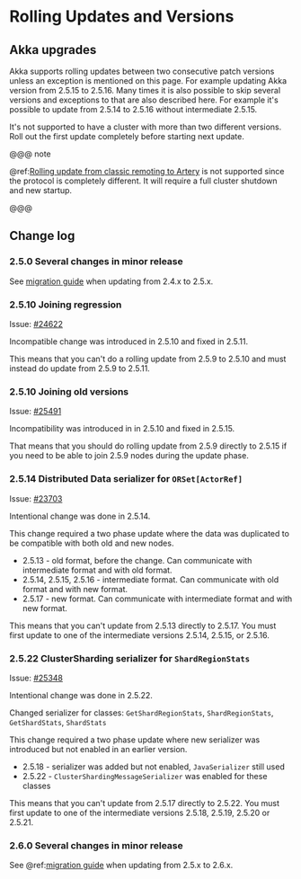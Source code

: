 # Rolling Updates and Versions

## Akka upgrades
Akka supports rolling updates between two consecutive patch versions unless an exception is
mentioned on this page. For example updating Akka version from 2.5.15 to 2.5.16. Many times
it is also possible to skip several versions and exceptions to that are also described here.
For example it's possible to update from 2.5.14 to 2.5.16 without intermediate 2.5.15.

It's not supported to have a cluster with more than two different versions. Roll out the first
update completely before starting next update.

@@@ note

@ref:[Rolling update from classic remoting to Artery](../additional/rolling-updates.md#migrating-from-classic-remoting-to-artery) is not supported since the protocol
is completely different. It will require a full cluster shutdown and new startup.

@@@

## Change log

### 2.5.0 Several changes in minor release

See [migration guide](https://doc.akka.io/docs/akka/2.5/project/migration-guide-2.4.x-2.5.x.html#rolling-update) when updating from 2.4.x to 2.5.x.

### 2.5.10 Joining regression

Issue: [#24622](https://github.com/akka/akka/issues/24622)

Incompatible change was introduced in 2.5.10 and fixed in 2.5.11.

This means that you can't do a rolling update from 2.5.9 to 2.5.10 and must instead do update from 2.5.9 to 2.5.11.

### 2.5.10 Joining old versions

Issue: [#25491](https://github.com/akka/akka/issues/25491)

Incompatibility was introduced in in 2.5.10 and fixed in 2.5.15.

That means that you should do rolling update from 2.5.9 directly to 2.5.15 if you need to be able to
join 2.5.9 nodes during the update phase.

### 2.5.14 Distributed Data serializer for `ORSet[ActorRef]`

Issue: [#23703](https://github.com/akka/akka/issues/23703)

Intentional change was done in 2.5.14.

This change required a two phase update where the data was duplicated to be compatible with both old and new nodes.

* 2.5.13 - old format, before the change. Can communicate with intermediate format and with old format.
* 2.5.14, 2.5.15, 2.5.16 - intermediate format. Can communicate with old format and with new format.
* 2.5.17 - new format. Can communicate with intermediate format and with new format.

This means that you can't update from 2.5.13 directly to 2.5.17. You must first update to one of the intermediate
versions 2.5.14, 2.5.15, or 2.5.16.

### 2.5.22 ClusterSharding serializer for `ShardRegionStats`

Issue: [#25348](https://github.com/akka/akka/issues/25348)

Intentional change was done in 2.5.22.

Changed serializer for classes: `GetShardRegionStats`, `ShardRegionStats`, `GetShardStats`, `ShardStats`

This change required a two phase update where new serializer was introduced but not enabled in an earlier version.

* 2.5.18 - serializer was added but not enabled, `JavaSerializer` still used
* 2.5.22 - `ClusterShardingMessageSerializer` was enabled for these classes

This means that you can't update from 2.5.17 directly to 2.5.22. You must first update to one of the intermediate
versions 2.5.18, 2.5.19, 2.5.20 or 2.5.21.

### 2.6.0 Several changes in minor release

See @ref:[migration guide](migration-guide-2.5.x-2.6.x.md) when updating from 2.5.x to 2.6.x.
